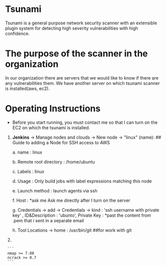 # Tsunami
Tsunami is a general purpose network security scanner with an extensible plugin
system for detecting high severity vulnerabilities with high confidence.

# The purpose of the scanner in the organization
In our organization there are servers that we would like to know if there are any vulnerabilities them.
We have another server on which tsunami scanner is installed(aws, ec2).

# Operating Instructions
* Before you start running, you must contact me so that I can turn on the EC2 on which the tsunami is installed.
1. **Jenkins** -> Manage nodes and clouds -> New node -> "linux" (name):             ## Guide to adding a Node for SSH access to AWS

     a. name : linux
     
     b. Remote root directory : /home/ubuntu
     
     c. Labels : linux
     
     d. Usage : Only build jobs with label expressions matching this node
     
     e. Launch method : launch agents via ssh
     
     f. Host : *ask me Ask me directly after I turn on the server
     
     g. Credentials -> add -> Credentials -> kind : 'ssh username with private key' , ID&Description : 'ubunto', Private Key : *past the content from .pem that i sent         in a separate email  
     
     h. Tool Locations -> home : /usr/bin/git ##for work with git
     
2. 
 
   


     ```
     nmap >= 7.80
     ncrack >= 0.7
     ```
